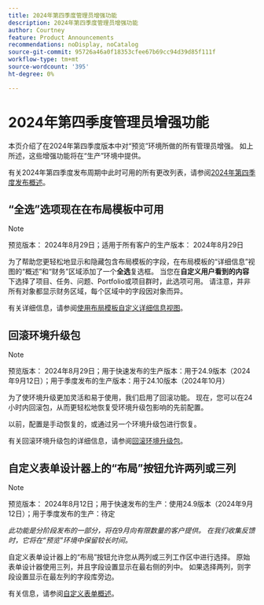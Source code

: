 ```yaml
---
title: 2024年第四季度管理员增强功能
description: 2024年第四季度管理员增强功能
author: Courtney
feature: Product Announcements
recommendations: noDisplay, noCatalog
source-git-commit: 95726a46a0f18353cfee67b69cc94d39d85f111f
workflow-type: tm+mt
source-wordcount: '395'
ht-degree: 0%

---
```


# 2024年第四季度管理员增强功能

本页介绍了在2024年第四季度版本中对“预览”环境所做的所有管理员增强。 如上所述，这些增强功能将在“生产”环境中提供。

有关2024年第四季度发布周期中此时可用的所有更改列表，请参阅[2024年第四季度发布概述](/help/quicksilver/product-announcements/product-releases/24-q4-release-activity/24-q4-release-overview.md)。

## “全选”选项现在在布局模板中可用

>[!NOTE]
>
>预览版本： 2024年8月29日；适用于所有客户的生产版本： 2024年8月29日

为了帮助您更轻松地显示和隐藏包含布局模板的字段，在布局模板的“详细信息”视图的“概述”和“财务”区域添加了一个&#x200B;**全选**&#x200B;复选框。 当您在&#x200B;**自定义用户看到的内容**&#x200B;下选择了项目、任务、问题、Portfolio或项目群时，此选项可用。 请注意，并非所有对象都显示财务区域，每个区域中的字段因对象而异。

有关详细信息，请参阅[使用布局模板自定义详细信息视图](/help/quicksilver/administration-and-setup/customize-workfront/use-layout-templates/customize-details-view-layout-template.md)。

## 回滚环境升级包

>[!NOTE]
>
>预览版本： 2024年8月29日；用于快速发布的生产版本：用于24.9版本（2024年9月12日）；用于季度发布的生产版本：用于24.10版本（2024年10月）

为了使环境升级更加灵活和易于使用，我们启用了回滚功能。 现在，您可以在24小时内回滚包，从而更轻松地恢复受环境升级包影响的先前配置。

以前，配置是手动恢复的，或通过另一个环境升级包进行恢复。

有关回滚环境升级包的详细信息，请参阅[回滚环境升级包](/help/quicksilver/administration-and-setup/set-up-workfront/workfront-testing-environments/environment-promotion-rollback.md)。

## 自定义表单设计器上的“布局”按钮允许两列或三列

>[!NOTE]
>
>预览版本： 2024年8月12日；用于快速发布的生产：使用24.9版本（2024年9月12日）；用于季度发布的生产：待定
>
>_此功能是分阶段发布的一部分，将在9月向有限数量的客户提供。 在我们收集反馈时，它将在“预览”环境中保留较长时间。_

自定义表单设计器上的“布局”按钮允许您从两列或三列工作区中进行选择。 原始表单设计器使用三列，并且字段设置显示在最右侧的列中。 如果选择两列，则字段设置显示在最左列的字段库旁边。

有关信息，请参阅[自定义表单概述](/help/quicksilver/administration-and-setup/customize-workfront/create-manage-custom-forms/custom-forms-overview.md)。